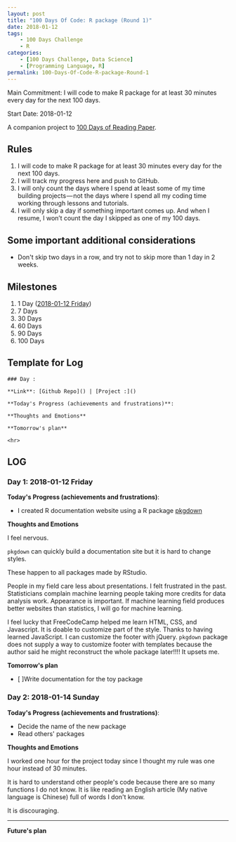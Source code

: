 ```yaml
---
layout: post
title: "100 Days Of Code: R package (Round 1)"
date: 2018-01-12
tags:
	- 100 Days Challenge
	- R
categories:
	- [100 Days Challenge, Data Science]
	- [Programming Language, R]
permalink: 100-Days-Of-Code-R-package-Round-1
---
```

Main Commitment: I will code to make R package for at least 30 minutes every day for the next 100 days.

Start Date: 2018-01-12

A companion project to [100 Days of Reading Paper](100-Days-Of-Reading-Paper-Round-1).

<!-- more -->

## Rules

1.  I will code to make R package for at least 30 minutes every day for the next 100 days.
7. I will track my progress here and push to GitHub.
8. I will only count the days where I spend at least some of my time building projects — not the days where I spend all my coding time working through lessons and tutorials.
9. I will only skip a day if something important comes up. And when I resume, I won’t count the day I skipped as one of my 100 days.

## Some important additional considerations

* Don't skip two days in a row, and try not to skip more than 1 day in 2 weeks.

## Milestones

1. 1 Day ([2018-01-12 Friday](#Day-1-2018-01-12-Friday))
2. 7 Days
3. 30 Days
4. 60 Days
5. 90 Days
6. 100 Days

## Template for Log

```
### Day :

**Link**: [Github Repo]() | [Project :]()

**Today's Progress (achievements and frustrations)**:

**Thoughts and Emotions**

**Tomorrow's plan**

<hr>
```

## LOG
### Day 1: 2018-01-12 Friday

**Today's Progress (achievements and frustrations)**:

* I created R documentation website using a R package [pkgdown](https://github.com/r-lib/pkgdown)

**Thoughts and Emotions**

I feel nervous.

`pkgdown` can quickly build a documentation site but it is hard to change styles.

These happen to all packages made by RStudio.

People in my field care less about presentations. I felt frustrated in the past. Statisticians complain machine learning people taking more credits for data analysis work. Appearance is important. If machine learning field produces better websites than statistics, I will go for machine learning.

I feel lucky that FreeCodeCamp helped me learn HTML, CSS, and Javascript. It is doable to customize part of the style. Thanks to having learned JavaScript. I can customize the footer with jQuery. `pkgdown` package does not supply a way to customize footer with templates because the author said he might reconstruct the whole package later!!!! It upsets me.

**Tomorrow's plan**

* [ ]Write documentation for the toy package

### Day 2: 2018-01-14 Sunday

**Today's Progress (achievements and frustrations)**:

* Decide the name of the new package
* Read others' packages

**Thoughts and Emotions**

I worked one hour for the project today since I thought my rule was one hour instead of 30 minutes.

It is hard to understand other people's code because there are so many functions I do not know. It is like reading an English article (My native language is Chinese) full of words I don't know.

It is discouraging.

<hr>

**Future's plan**
